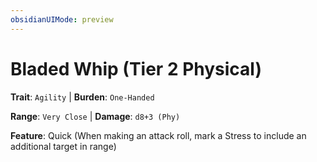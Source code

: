 ```yaml
---
obsidianUIMode: preview
---
```

# Bladed Whip (Tier 2 Physical)

**Trait**: `Agility` | **Burden**: `One-Handed`

**Range**: `Very Close` | **Damage**: `d8+3 (Phy)`

**Feature**: Quick (When making an attack roll, mark a Stress to include an additional target in range)
